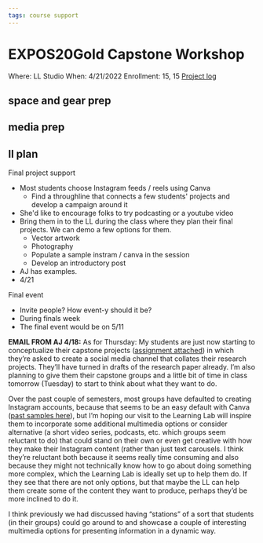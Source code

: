 ```yaml
---
tags: course support
---
```

# EXPOS20Gold Capstone Workshop

Where: LL Studio
When: 4/21/2022
Enrollment: 15, 15
[Project log](https://docs.google.com/document/d/1gK6WvWf-y84jAZf2m0gBcAkZPOCkobo_IiBMQj4wND0/edit#heading=h.jfop1i4p6cd5)


## space and gear prep
## media prep
## ll plan

Final project support
- Most students choose Instagram feeds / reels using Canva
    - Find a throughline that connects a few students' projects and develop a campaign around it
- She'd like to encourage folks to try podcasting or a youtube video
- Bring them in to the LL during the class where they plan their final projects. We can demo a few options for them.
    - Vector artwork
    - Photography
    - Populate a sample instram / canva in the session
    - Develop an introductory post
- AJ has examples.
- 4/21

Final event
- Invite people? How event-y should it be?
- During finals week
- The final event would be on 5/11


**EMAIL FROM AJ 4/18:**
As for Thursday:
My students are just now starting to conceptualize their capstone projects ([assignment attached](https://drive.google.com/drive/folders/1YeB_6gQHU_1kreZ-U1HIHo_jFAZSPrGW)) in which they’re asked to create a social media channel that collates their research projects. They’ll have turned in drafts of the research paper already. I’m also planning to give them their capstone groups and a little bit of time in class tomorrow (Tuesday) to start to think about what they want to do.
 
Over the past couple of semesters, most groups have defaulted to creating Instagram accounts, because that seems to be an easy default with Canva ([past samples here](https://sites.google.com/view/capstonefall2020/home)), but I’m hoping our visit to the Learning Lab will inspire them to incorporate some additional multimedia options or consider alternative (a short video series, podcasts, etc. which groups seem reluctant to do) that could stand on their own or even get creative with how they make their Instagram content (rather than just text carousels. I think they’re reluctant both because it seems really time consuming and also because they might not technically know how to go about doing something more complex, which the Learning Lab is ideally set up to help them do. If they see that there are not only options, but that maybe the LL can help them create some of the content they want to produce, perhaps they’d be more inclined to do it.
 
I think previously we had discussed having “stations” of a sort that students (in their groups) could go around to and showcase a couple of interesting multimedia options for presenting information in a dynamic way.
